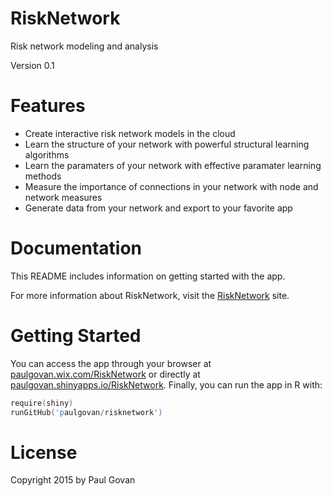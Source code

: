 # RiskNetwork
Risk network modeling and analysis

Version 0.1 
# Features
* Create interactive risk network models in the cloud
* Learn the structure of your network with powerful structural learning algorithms
* Learn the paramaters of your network with effective paramater learning methods
* Measure the importance of connections in your network with node and network measures
* Generate data from your network and export to your favorite app

# Documentation
This README includes information on getting started with the app.

For more information about RiskNetwork, visit the [RiskNetwork](http://paulgovan.wix.com/RiskNetwork) site.
# Getting Started
You can access the app through your browser at [paulgovan.wix.com/RiskNetwork](http://paulgovan.wix.com/risknetwork) or directly at [paulgovan.shinyapps.io/RiskNetwork](https://paulgovan.shinyapps.io/risknetwork). Finally, you can run the app in R with:

```S
require(shiny)
runGitHub('paulgovan/risknetwork')
```
# License
Copyright 2015 by Paul Govan

